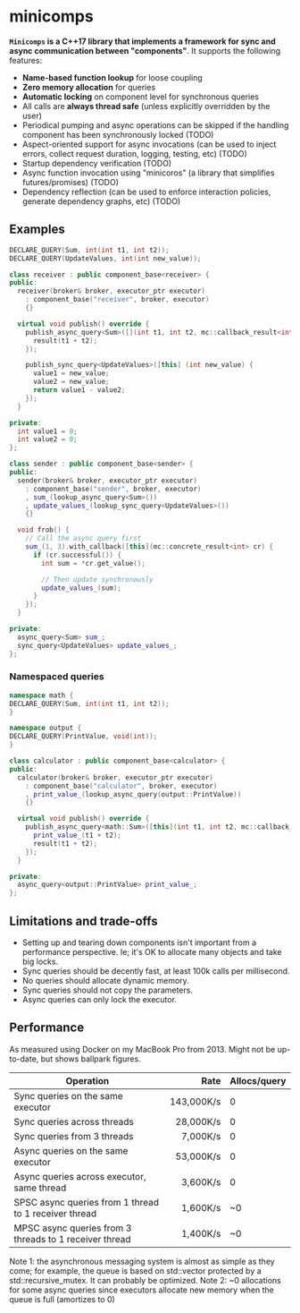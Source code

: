 # minicomps

**`Minicomps` is a C++17 library that implements a framework for sync and async communication between "components"**. It supports the following features:

- **Name-based function lookup** for loose coupling
- **Zero memory allocation** for queries
- **Automatic locking** on component level for synchronous queries
- All calls are **always thread safe** (unless explicitly overridden by the user)
- Periodical pumping and async operations can be skipped if the handling component has been synchronously locked (TODO)
- Aspect-oriented support for async invocations (can be used to inject errors, collect request duration, logging, testing, etc) (TODO)
- Startup dependency verification (TODO)
- Async function invocation using "minicoros" (a library that simplifies futures/promises) (TODO)
- Dependency reflection (can be used to enforce interaction policies, generate dependency graphs, etc) (TODO)

## Examples
```cpp
DECLARE_QUERY(Sum, int(int t1, int t2));
DECLARE_QUERY(UpdateValues, int(int new_value));

class receiver : public component_base<receiver> {
public:
  receiver(broker& broker, executor_ptr executor)
    : component_base("receiver", broker, executor)
    {}

  virtual void publish() override {
    publish_async_query<Sum>([](int t1, int t2, mc::callback_result<int>&& result) {
      result(t1 + t2);
    });

    publish_sync_query<UpdateValues>([this] (int new_value) {
      value1 = new_value;
      value2 = new_value;
      return value1 - value2;
    });
  }

private:
  int value1 = 0;
  int value2 = 0;
};

class sender : public component_base<sender> {
public:
  sender(broker& broker, executor_ptr executor)
    : component_base("sender", broker, executor)
    , sum_(lookup_async_query<Sum>())
    , update_values_(lookup_sync_query<UpdateValues>())
    {}

  void frob() {
    // Call the async query first
    sum_(1, 3).with_callback([this](mc::concrete_result<int> cr) {
      if (cr.successful()) {
        int sum = *cr.get_value();

        // Then update synchronously
        update_values_(sum);
      }
    });
  }

private:
  async_query<Sum> sum_;
  sync_query<UpdateValues> update_values_;
};
```

### Namespaced queries
```cpp
namespace math {
DECLARE_QUERY(Sum, int(int t1, int t2));
}

namespace output {
DECLARE_QUERY(PrintValue, void(int));
}

class calculator : public component_base<calculator> {
public:
  calculator(broker& broker, executor_ptr executor)
    : component_base("calculator", broker, executor)
    , print_value_(lookup_async_query(output::PrintValue))
    {}

  virtual void publish() override {
    publish_async_query<math::Sum>([this](int t1, int t2, mc::callback_result<int>&& result) {
      print_value_(t1 + t2);
      result(t1 + t2);
    });
  }

private:
  async_query<output::PrintValue> print_value_;
};
```

## Limitations and trade-offs
- Setting up and tearing down components isn't important from a performance perspective. Ie; it's OK to allocate many objects and take big locks.
- Sync queries should be decently fast, at least 100k calls per millisecond.
- No queries should allocate dynamic memory.
- Sync queries should not copy the parameters.
- Async queries can only lock the executor.

## Performance
As measured using Docker on my MacBook Pro from 2013. Might not be up-to-date, but shows ballpark figures.

| Operation                                                 | Rate       | Allocs/query |
|-----------------------------------------------------------|-----------:|--------------|
| Sync queries on the same executor                         | 143,000K/s | 0            |
| Sync queries across threads                               |  28,000K/s | 0            |
| Sync queries from 3 threads                               |   7,000K/s | 0            |
| Async queries on the same executor                        |  53,000K/s | 0            |
| Async queries across executor, same thread                |   3,600K/s | 0            |
| SPSC async queries from 1 thread to 1 receiver thread     |   1,600K/s | ~0           |
| MPSC async queries from 3 threads to 1 receiver thread    |   1,400K/s | ~0           |

Note 1: the asynchronous messaging system is almost as simple as they come; for example, the queue is based on std::vector protected by a std::recursive_mutex. It can probably be optimized.
Note 2: ~0 allocations for some async queries since executors allocate new memory when the queue is full (amortizes to 0)
